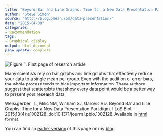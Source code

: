 ```yaml
---
title: "Beyond Bar and Line Graphs: Time for a New Data Presentation Paradigm"
author: "Steve Simon"
source: "http://blog.pmean.com/data-presentation/"
date: "2015-04-30"
categories:
- Recommendation
tags:
- Graphical display
output: html_document
page_update: complete
---
```


![Figure 1. First page of research article](http://www.pmean.com/new-images/15/data-presentation01.png)

<div class="notes">

Many scientists rely on bar graphs and line graphs that effectively reduce your data to a single mean per group. Even with the addition of error bars, the whole process tends to hide important information. These authors suggest that scatterplots that show every data point would be a better way to present your research data.

Weissgerber TL, Milic NM, Winham SJ, Garovic VD. Beyond Bar and Line Graphs: Time for a New Data Presentation Paradigm. PLoS Biol. 2015;13(4):e1002128. doi:10.1371/journal.pbio.1002128. Available in [html format][wei1]. 

You can find an [earlier version][sim1] of this page on my [blog][sim2].

[sim1]: http://blog.pmean.com/data-presentation/
[sim2]: http://blog.pmean.com

[wei1]: journals.plos.org/plosbiology/article?id=10.1371/journal.pbio.1002128

</div>
